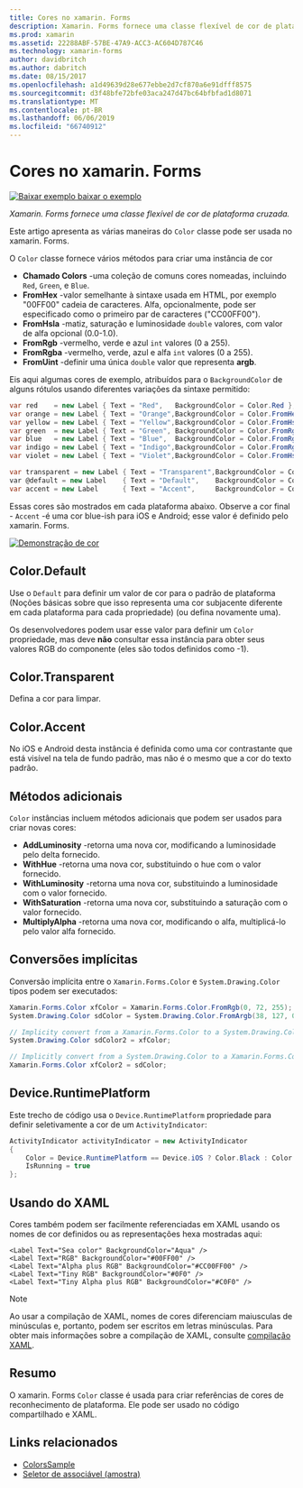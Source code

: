 ```yaml
---
title: Cores no xamarin. Forms
description: Xamarin. Forms fornece uma classe flexível de cor de plataforma cruzada. Este artigo explica a funcionalidade fornecida pela classe cor e como usá-lo.
ms.prod: xamarin
ms.assetid: 22288ABF-57BE-47A9-ACC3-AC604D787C46
ms.technology: xamarin-forms
author: davidbritch
ms.author: dabritch
ms.date: 08/15/2017
ms.openlocfilehash: a1d49639d28e677ebbe2d7cf870a6e91dfff8575
ms.sourcegitcommit: d3f48bfe72bfe03aca247d47bc64bfbfad1d8071
ms.translationtype: MT
ms.contentlocale: pt-BR
ms.lasthandoff: 06/06/2019
ms.locfileid: "66740912"
---
```

# <a name="colors-in-xamarinforms"></a>Cores no xamarin. Forms

[![Baixar exemplo](~/media/shared/download.png) baixar o exemplo](https://developer.xamarin.com/samples/xamarin-forms/WorkingWithColors)

_Xamarin. Forms fornece uma classe flexível de cor de plataforma cruzada._

Este artigo apresenta as várias maneiras do `Color` classe pode ser usada no xamarin. Forms.

O `Color` classe fornece vários métodos para criar uma instância de cor

-  **Chamado Colors** -uma coleção de comuns cores nomeadas, incluindo `Red`, `Green`, e `Blue`.
-  **FromHex** -valor semelhante à sintaxe usada em HTML, por exemplo "00FF00" cadeia de caracteres. Alfa, opcionalmente, pode ser especificado como o primeiro par de caracteres ("CC00FF00").
-  **FromHsla** -matiz, saturação e luminosidade `double` valores, com valor de alfa opcional (0.0-1.0).
-  **FromRgb** -vermelho, verde e azul `int` valores (0 a 255).
-  **FromRgba** -vermelho, verde, azul e alfa `int` valores (0 a 255).
-  **FromUint** -definir uma única `double` valor que representa **argb**.

Eis aqui algumas cores de exemplo, atribuídos para o `BackgroundColor` de alguns rótulos usando diferentes variações da sintaxe permitido:

```csharp
var red    = new Label { Text = "Red",   BackgroundColor = Color.Red };
var orange = new Label { Text = "Orange",BackgroundColor = Color.FromHex("FF6A00") };
var yellow = new Label { Text = "Yellow",BackgroundColor = Color.FromHsla(0.167, 1.0, 0.5, 1.0) };
var green  = new Label { Text = "Green", BackgroundColor = Color.FromRgb (38, 127, 0) };
var blue   = new Label { Text = "Blue",  BackgroundColor = Color.FromRgba(0, 38, 255, 255) };
var indigo = new Label { Text = "Indigo",BackgroundColor = Color.FromRgb (0, 72, 255) };
var violet = new Label { Text = "Violet",BackgroundColor = Color.FromHsla(0.82, 1, 0.25, 1) };

var transparent = new Label { Text = "Transparent",BackgroundColor = Color.Transparent };
var @default = new Label    { Text = "Default",    BackgroundColor = Color.Default };
var accent = new Label      { Text = "Accent",     BackgroundColor = Color.Accent };
```

Essas cores são mostrados em cada plataforma abaixo. Observe a cor final - `Accent` -é uma cor blue-ish para iOS e Android; esse valor é definido pelo xamarin. Forms.

 [![Demonstração de cor](colors-images/colors-sml.png "demonstração de cor")](colors-images/colors.png#lightbox "demonstração de cor")

## <a name="colordefault"></a>Color.Default

Use o `Default` para definir um valor de cor para o padrão de plataforma (Noções básicas sobre que isso representa uma cor subjacente diferente em cada plataforma para cada propriedade) (ou defina novamente uma).

Os desenvolvedores podem usar esse valor para definir um `Color` propriedade, mas deve **não** consultar essa instância para obter seus valores RGB do componente (eles são todos definidos como -1).

## <a name="colortransparent"></a>Color.Transparent

Defina a cor para limpar.

## <a name="coloraccent"></a>Color.Accent

No iOS e Android desta instância é definida como uma cor contrastante que está visível na tela de fundo padrão, mas não é o mesmo que a cor do texto padrão.

## <a name="additional-methods"></a>Métodos adicionais

`Color` instâncias incluem métodos adicionais que podem ser usados para criar novas cores:

-  **AddLuminosity** -retorna uma nova cor, modificando a luminosidade pelo delta fornecido.
-  **WithHue** -retorna uma nova cor, substituindo o hue com o valor fornecido.
-  **WithLuminosity** -retorna uma nova cor, substituindo a luminosidade com o valor fornecido.
-  **WithSaturation** -retorna uma nova cor, substituindo a saturação com o valor fornecido.
-  **MultiplyAlpha** -retorna uma nova cor, modificando o alfa, multiplicá-lo pelo valor alfa fornecido.

## <a name="implicit-conversions"></a>Conversões implícitas

Conversão implícita entre o `Xamarin.Forms.Color` e `System.Drawing.Color` tipos podem ser executados:

```csharp
Xamarin.Forms.Color xfColor = Xamarin.Forms.Color.FromRgb(0, 72, 255);
System.Drawing.Color sdColor = System.Drawing.Color.FromArgb(38, 127, 0);

// Implicity convert from a Xamarin.Forms.Color to a System.Drawing.Color
System.Drawing.Color sdColor2 = xfColor;

// Implicitly convert from a System.Drawing.Color to a Xamarin.Forms.Color
Xamarin.Forms.Color xfColor2 = sdColor;
```

## <a name="deviceruntimeplatform"></a>Device.RuntimePlatform

Este trecho de código usa o `Device.RuntimePlatform` propriedade para definir seletivamente a cor de um `ActivityIndicator`:

```csharp
ActivityIndicator activityIndicator = new ActivityIndicator
{
    Color = Device.RuntimePlatform == Device.iOS ? Color.Black : Color.Default,
    IsRunning = true
};
```

## <a name="using-from-xaml"></a>Usando do XAML

Cores também podem ser facilmente referenciadas em XAML usando os nomes de cor definidos ou as representações hexa mostradas aqui:

```xaml
<Label Text="Sea color" BackgroundColor="Aqua" />
<Label Text="RGB" BackgroundColor="#00FF00" />
<Label Text="Alpha plus RGB" BackgroundColor="#CC00FF00" />
<Label Text="Tiny RGB" BackgroundColor="#0F0" />
<Label Text="Tiny Alpha plus RGB" BackgroundColor="#C0F0" />
```

> [!NOTE]
> Ao usar a compilação de XAML, nomes de cores diferenciam maiusculas de minúsculas e, portanto, podem ser escritos em letras minúsculas. Para obter mais informações sobre a compilação de XAML, consulte [compilação XAML](~/xamarin-forms/xaml/xamlc.md).

## <a name="summary"></a>Resumo

O xamarin. Forms `Color` classe é usada para criar referências de cores de reconhecimento de plataforma. Ele pode ser usado no código compartilhado e XAML.


## <a name="related-links"></a>Links relacionados

- [ColorsSample](https://developer.xamarin.com/samples/xamarin-forms/WorkingWithColors)
- [Seletor de associável (amostra)](https://developer.xamarin.com/samples/xamarin-forms/UserInterface/BindablePicker/)

